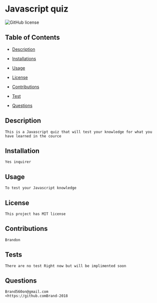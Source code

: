 # Javascript quiz
  
  ![GitHub license](https://img.shields.io/badge/license-MIT-blueviolet.svg)

  ## Table of Contents

  * [Description](#description)

  * [Installations](#installation)

  * [Usage](#usage)

  * [License](#license) 
  
  * [Contributions](#contributions)

  * [Test](#test)

  * [Questions](#questions)

  ## Description
    This is a Javascript quiz that will test your knowledge for what you have learned in the cource 
  ## Installation
    Yes inquirer
  ## Usage
    To test your Javascript knowledge
  ## License
    This project has MIT license 
  ## Contributions
    Brandon 
  ## Tests
    There are no test Right now but will be implimented soon 
  ## Questions
    Brand560on@gmail.com 
    <https://github.comBrand-2018
